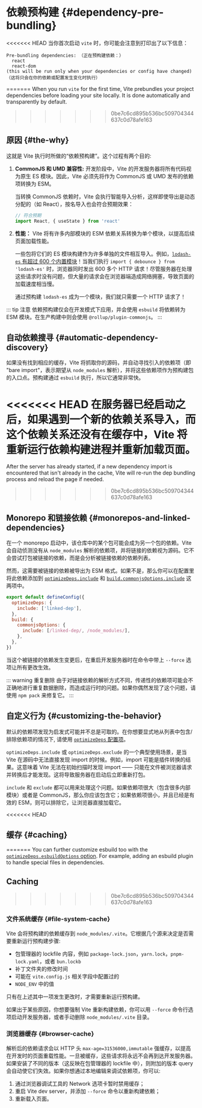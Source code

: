 # 依赖预构建 {#dependency-pre-bundling}

<<<<<<< HEAD
当你首次启动 `vite` 时，你可能会注意到打印出了以下信息：

```
Pre-bundling dependencies: （正在预构建依赖：）
  react
  react-dom
(this will be run only when your dependencies or config have changed)（这将只会在你的依赖或配置发生变化时执行）
```
=======
When you run `vite` for the first time, Vite prebundles your project dependencies before loading your site locally. It is done automatically and transparently by default.
>>>>>>> 0be7c6cd895b536bc509704344637c0d78afe163

## 原因 {#the-why}

这就是 Vite 执行时所做的“依赖预构建”。这个过程有两个目的:

1. **CommonJS 和 UMD 兼容性:** 开发阶段中，Vite 的开发服务器将所有代码视为原生 ES 模块。因此，Vite 必须先将作为 CommonJS 或 UMD 发布的依赖项转换为 ESM。

   当转换 CommonJS 依赖时，Vite 会执行智能导入分析，这样即使导出是动态分配的（如 React），按名导入也会符合预期效果：

   ```js
   // 符合预期
   import React, { useState } from 'react'
   ```

2. **性能：** Vite 将有许多内部模块的 ESM 依赖关系转换为单个模块，以提高后续页面加载性能。

   一些包将它们的 ES 模块构建作为许多单独的文件相互导入。例如，[`lodash-es` 有超过 600 个内置模块](https://unpkg.com/browse/lodash-es/)！当我们执行 `import { debounce } from 'lodash-es'` 时，浏览器同时发出 600 多个 HTTP 请求！尽管服务器在处理这些请求时没有问题，但大量的请求会在浏览器端造成网络拥塞，导致页面的加载速度相当慢。

   通过预构建 `lodash-es` 成为一个模块，我们就只需要一个 HTTP 请求了！

::: tip 注意
依赖预构建仅会在开发模式下应用，并会使用 `esbuild` 将依赖转为 ESM 模块。在生产构建中则会使用 `@rollup/plugin-commonjs`。
:::

## 自动依赖搜寻 {#automatic-dependency-discovery}

如果没有找到相应的缓存，Vite 将抓取你的源码，并自动寻找引入的依赖项（即 "bare import"，表示期望从 `node_modules` 解析），并将这些依赖项作为预构建包的入口点。预构建通过 `esbuild` 执行，所以它通常非常快。

<<<<<<< HEAD
在服务器已经启动之后，如果遇到一个新的依赖关系导入，而这个依赖关系还没有在缓存中，Vite 将重新运行依赖构建进程并重新加载页面。
=======
After the server has already started, if a new dependency import is encountered that isn't already in the cache, Vite will re-run the dep bundling process and reload the page if needed.
>>>>>>> 0be7c6cd895b536bc509704344637c0d78afe163

## Monorepo 和链接依赖 {#monorepos-and-linked-dependencies}

在一个 monorepo 启动中，该仓库中的某个包可能会成为另一个包的依赖。Vite 会自动侦测没有从 `node_modules` 解析的依赖项，并将链接的依赖视为源码。它不会尝试打包被链接的依赖，而是会分析被链接依赖的依赖列表。

然而，这需要被链接的依赖被导出为 ESM 格式。如果不是，那么你可以在配置里将此依赖添加到 [`optimizeDeps.include`](/config/dep-optimization-options.md#optimizedeps-include) 和 [`build.commonjsOptions.include`](/config/build-options.md#build-commonjsoptions) 这两项中。

```js
export default defineConfig({
  optimizeDeps: {
    include: ['linked-dep'],
  },
  build: {
    commonjsOptions: {
      include: [/linked-dep/, /node_modules/],
    },
  },
})
```

当这个被链接的依赖发生变更后，在重启开发服务器时在命令中带上 `--force` 选项让所有更改生效。

::: warning 重复删除
由于对链接依赖的解析方式不同，传递性的依赖项可能会不正确地进行重复数据删除，而造成运行时的问题。如果你偶然发现了这个问题，请使用 `npm pack` 来修复它。
:::

## 自定义行为 {#customizing-the-behavior}

默认的依赖项发现为启发式可能并不总是可取的。在你想要显式地从列表中包含/排除依赖项的情况下, 请使用 [`optimizeDeps` 配置项](/config/dep-optimization-options.md)。

`optimizeDeps.include` 或 `optimizeDeps.exclude` 的一个典型使用场景，是当 Vite 在源码中无法直接发现 import 的时候。例如，import 可能是插件转换的结果。这意味着 Vite 无法在初始扫描时发现 import —— 只能在文件被浏览器请求并转换后才能发现。这将导致服务器在启动后立即重新打包。

`include` 和 `exclude` 都可以用来处理这个问题。如果依赖项很大（包含很多内部模块）或者是 CommonJS，那么你应该包含它；如果依赖项很小，并且已经是有效的 ESM，则可以排除它，让浏览器直接加载它。

<<<<<<< HEAD
## 缓存 {#caching}
=======
You can further customize esbuild too with the [`optimizeDeps.esbuildOptions` option](/config/dep-optimization-options.md#optimizedeps-esbuildoptions). For example, adding an esbuild plugin to handle special files in dependencies.

## Caching
>>>>>>> 0be7c6cd895b536bc509704344637c0d78afe163

### 文件系统缓存 {#file-system-cache}

Vite 会将预构建的依赖缓存到 `node_modules/.vite`。它根据几个源来决定是否需要重新运行预构建步骤:

- 包管理器的 lockfile 内容，例如 `package-lock.json`，`yarn.lock`，`pnpm-lock.yaml`，或者 `bun.lockb`
- 补丁文件夹的修改时间
- 可能在 `vite.config.js` 相关字段中配置过的
- `NODE_ENV` 中的值

只有在上述其中一项发生更改时，才需要重新运行预构建。

如果出于某些原因，你想要强制 Vite 重新构建依赖，你可以用 `--force` 命令行选项启动开发服务器，或者手动删除 `node_modules/.vite` 目录。

### 浏览器缓存 {#browser-cache}

解析后的依赖请求会以 HTTP 头 `max-age=31536000,immutable` 强缓存，以提高在开发时的页面重载性能。一旦被缓存，这些请求将永远不会再到达开发服务器。如果安装了不同的版本（这反映在包管理器的 lockfile 中），则附加的版本 query 会自动使它们失效。如果你想通过本地编辑来调试依赖项，你可以:

1. 通过浏览器调试工具的 Network 选项卡暂时禁用缓存；
2. 重启 Vite dev server，并添加 `--force` 命令以重新构建依赖；
3. 重新载入页面。
